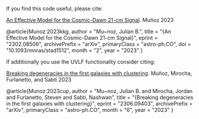 If you find this code useful, please cite:

[An Effective Model for the Cosmic-Dawn 21-cm Signal](https://arxiv.org/abs/2302.08506).
Muñoz 2023

@article{Munoz:2023kkg,
    author = "Mu\~noz, Julian B.",
    title = "{An Effective Model for the Cosmic-Dawn 21-cm Signal}",
    eprint = "2302.08506",
    archivePrefix = "arXiv",
    primaryClass = "astro-ph.CO",
    doi = "10.1093/mnras/stad1512",
    month = "2",
    year = "2023"
}

If additionally you use the UVLF functionality consider citing:

[Breaking degeneracies in the first galaxies with clustering](https://arxiv.org/abs/2306.09403).
Muñoz, Mirocha, Furlanetto, and Sabti 2023


@article{Munoz:2023cup,
    author = "Mu\~noz, Julian B. and Mirocha, Jordan and Furlanetto, Steven and Sabti, Nashwan",
    title = "{Breaking degeneracies in the first galaxies with clustering}",
    eprint = "2306.09403",
    archivePrefix = "arXiv",
    primaryClass = "astro-ph.CO",
    month = "6",
    year = "2023"
}
